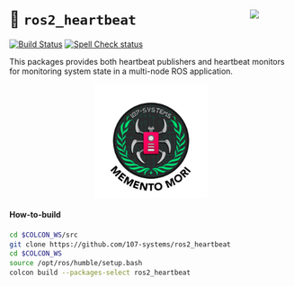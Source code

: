 <a href="https://107-systems.org/"><img align="right" src="https://raw.githubusercontent.com/107-systems/.github/main/logo/107-systems.png" width="15%"></a>
:floppy_disk: `ros2_heartbeat`
==============================
[![Build Status](https://github.com/107-systems/ros2_heartbeat/actions/workflows/ros2.yml/badge.svg)](https://github.com/107-systems/ros2_heartbeat/actions/workflows/ros2.yml)
[![Spell Check status](https://github.com/107-systems/ros2_heartbeat/actions/workflows/spell-check.yml/badge.svg)](https://github.com/107-systems/ros2_heartbeat/actions/workflows/spell-check.yml)

This packages provides both heartbeat publishers and heartbeat monitors for monitoring system state in a multi-node ROS application.

<p align="center">
  <a href="https://github.com/107-systems/l3xz"><img src="https://raw.githubusercontent.com/107-systems/.github/main/logo/l3xz-logo-memento-mori-github.png" width="40%"></a>
</p>

#### How-to-build
```bash
cd $COLCON_WS/src
git clone https://github.com/107-systems/ros2_heartbeat
cd $COLCON_WS
source /opt/ros/humble/setup.bash
colcon build --packages-select ros2_heartbeat
```
